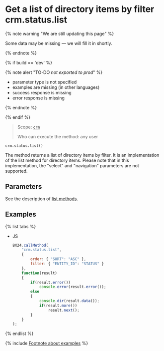 # Get a list of directory items by filter crm.status.list

{% note warning "We are still updating this page" %}

Some data may be missing — we will fill it in shortly.

{% endnote %}

{% if build == 'dev' %}

{% note alert "TO-DO _not exported to prod_" %}

- parameter type is not specified
- examples are missing (in other languages)
- success response is missing
- error response is missing

{% endnote %}

{% endif %}

> Scope: [`crm`](../../scopes/permissions.md)
>
> Who can execute the method: any user

```http
crm.status.list()
```

The method returns a list of directory items by filter. It is an implementation of the list method for directory items. Please note that in this implementation, the "select" and "navigation" parameters are not supported.

## Parameters

See the description of [list methods](../../../api-reference/how-to-call-rest-api/list-methods-pecularities.md).

## Examples

{% list tabs %}

- JS

    ```javascript
    BX24.callMethod(
        "crm.status.list",
        {
            order: { "SORT": "ASC" },
            filter: { "ENTITY_ID": "STATUS" }
        },
        function(result)
        {
            if(result.error())
                console.error(result.error());
            else
            {
                console.dir(result.data());            
                if(result.more())
                    result.next();                        
            }
        }
    );
    ```

{% endlist %}

{% include [Footnote about examples](../../../_includes/examples.md) %}